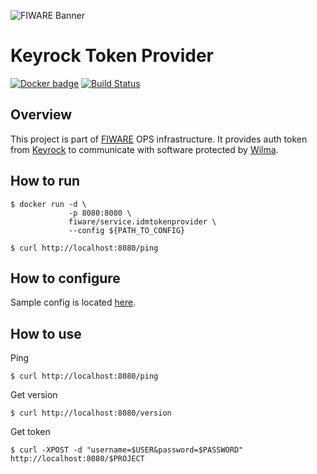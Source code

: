 ![FIWARE Banner](https://nexus.lab.fiware.org/content/images/fiware-logo1.png)

# Keyrock Token Provider
[![Docker badge](https://img.shields.io/docker/pulls/fiware/service.keyrocktokenprovider.svg)](https://hub.docker.com/r/fiware/service.keyrocktokenprovider/)
[![Build Status](https://travis-ci.org/FIWARE-Ops/KeyrockTokenProvider.svg?branch=master)](https://travis-ci.org/FIWARE-Ops/KeyrockTokenProvider)

## Overview
This project is part of [FIWARE](https://fiware.org) OPS infrastructure.
It provides auth token from [Keyrock](https://fiware-idm.readthedocs.io/en/latest/) to communicate with software protected by [Wilma](https://fiware-pep-proxy.readthedocs.io/en/latest/).

## How to run
```console
$ docker run -d \
             -p 8080:8080 \
             fiware/service.idmtokenprovider \
             --config ${PATH_TO_CONFIG}
```
```console
$ curl http://localhost:8080/ping
```
## How to configure
Sample config is located [here](./config.example.json).

## How to use
Ping
```console
$ curl http://localhost:8080/ping
```
Get version
```console
$ curl http://localhost:8080/version
```
Get token
```console
$ curl -XPOST -d "username=$USER&password=$PASSWORD" http://localhost:8080/$PROJECT
```